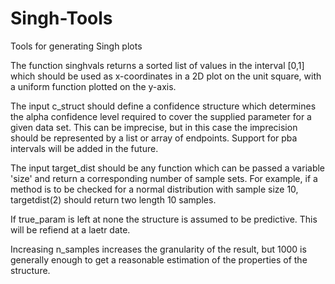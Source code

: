 # Singh-Tools
Tools for generating Singh plots

The function singhvals returns a sorted list of values in the interval [0,1] which should be used as x-coordinates in a 2D plot on the unit square, with a uniform function plotted on the y-axis.

The input c_struct should define a confidence structure which determines the alpha confidence level required to cover the supplied parameter for a given data set. This can be imprecise, but in this case the imprecision should be represented by a list or array of endpoints. Support for pba intervals will be added in the future.

The input target_dist should be any function which can be passed a variable 'size' and return a corresponding number of sample sets. For example, if a method is to be checked for a normal distribution with sample size 10, targetdist(2) should return two length 10 samples.

If true_param is left at none the structure is assumed to be predictive. This will be refiend at a laetr date.

Increasing n_samples increases the granularity of the result, but 1000 is generally enough to get a reasonable estimation of the properties of the structure.